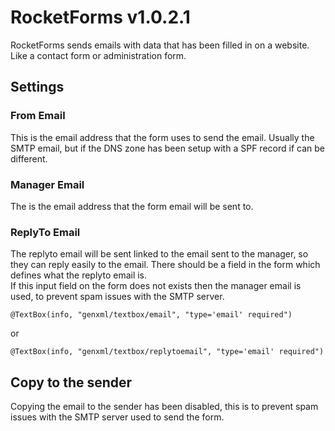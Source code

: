 # RocketForms v1.0.2.1

RocketForms sends emails with data that has been filled in on a website. Like a contact form or administration form.  



## Settings

### From Email
This is the email address that the form uses to send the email.  Usually the SMTP email, but if the DNS zone has been setup with a SPF record if can be different.

### Manager Email
The is the email address that the form email will be sent to.

### ReplyTo Email 

The replyto email will be sent linked to the email sent to the manager, so they can reply easily to the email.  There should be a field in the form which defines what the replyto email is.  
If this input field on the form does not exists then the manager email is used, to prevent spam issues with the SMTP server.

```
@TextBox(info, "genxml/textbox/email", "type='email' required")
```
or
```
@TextBox(info, "genxml/textbox/replytoemail", "type='email' required")
```

## Copy to the sender
Copying the email to the sender has been disabled, this is to prevent spam issues with the SMTP server used to send the form.  
